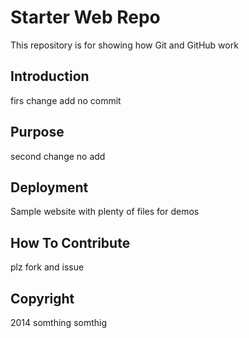 # Starter Web Repo

This repository is for showing how Git and GitHub work

## Introduction

firs change add no commit

## Purpose

second change no add

## Deployment

Sample website with plenty of files for demos

## How To Contribute

plz fork and issue

## Copyright

2014 somthing somthig